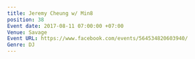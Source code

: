 ```yaml
---
title: Jeremy Cheung w/ Min8
position: 38
Event date: 2017-08-11 07:00:00 +07:00
Venue: Savage
Event URL: https://www.facebook.com/events/564534820603940/
Genre: DJ
---
```


